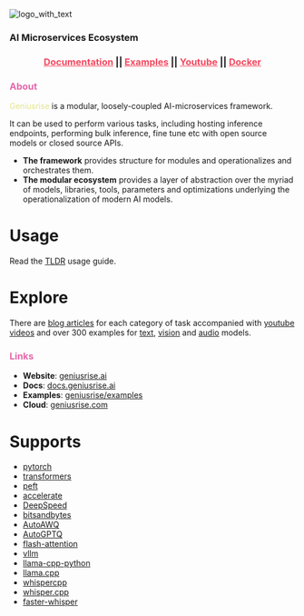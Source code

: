 ![logo_with_text](https://github.com/geniusrise/.github/assets/144122/2f8e51ee-0fcd-4f74-90fd-97301ef7943d)

### AI Microservices Ecosystem

<h3 align="center">
  <a style="color:#f34960" href="https://docs.geniusrise.ai">Documentation</a>
  ||
  <a style="color:#f34960" href="https://github.com/geniusrise/examples">Examples</a>
  ||
  <a style="color:#f34960" href="https://www.youtube.com/@geniusrise">Youtube</a>
  ||
  <a style="color:#f34960" href="https://hub.docker.com/u/geniusrise">Docker</a>
</h3>

### <span style="color:#e667aa">About</span>

<span style="color:#e4e48c">Geniusrise</span> is a modular, loosely-coupled AI-microservices framework.

It can be used to perform various tasks, including hosting inference endpoints, performing bulk inference, fine tune etc with open source models or closed source APIs.

- **The framework** provides structure for modules and operationalizes and orchestrates them.
- **The modular ecosystem** provides a layer of abstraction over the myriad of models, libraries, tools, parameters and optimizations underlying the operationalization of modern AI models.

# Usage

Read the [TLDR](https://docs.geniusrise.ai/guides/usage/) usage guide.

# Explore

There are [blog articles](https://docs.geniusrise.ai) for each category of task accompanied with [youtube videos](https://www.youtube.com/@geniusrise) and over 300 examples for [text](https://github.com/geniusrise/examples/tree/master/cli/api/text), [vision](https://github.com/geniusrise/examples/tree/master/cli/api/vision) and [audio](https://github.com/geniusrise/examples/tree/master/cli/api/audio) models.

### <span style="color:#e667aa">Links</span>

- **Website**: [geniusrise.ai](https://geniusrise.ai)
- **Docs**: [docs.geniusrise.ai](https://docs.geniusrise.ai)
- **Examples**: [geniusrise/examples](https://github.com/geniusrise/examples)
- **Cloud**: [geniusrise.com](https://geniusrise.com)

# Supports

- [pytorch](https://github.com/pytorch/pytorch)
- [transformers](https://github.com/huggingface/transformers)
- [peft](https://github.com/huggingface/peft)
- [accelerate](https://github.com/huggingface/accelerate)
- [DeepSpeed](https://github.com/microsoft/DeepSpeed)
- [bitsandbytes](https://github.com/TimDettmers/bitsandbytes)
- [AutoAWQ](https://github.com/casper-hansen/AutoAWQ)
- [AutoGPTQ](https://github.com/AutoGPTQ/AutoGPTQ)
- [flash-attention](https://github.com/Dao-AILab/flash-attention)
- [vllm](https://github.com/vllm-project/vllm)
- [llama-cpp-python](https://github.com/abetlen/llama-cpp-python)
- [llama.cpp](https://github.com/ggerganov/llama.cpp)
- [whispercpp](https://github.com/aarnphm/whispercpp)
- [whisper.cpp](https://github.com/ggerganov/whisper.cpp)
- [faster-whisper](https://github.com/SYSTRAN/faster-whisper)
